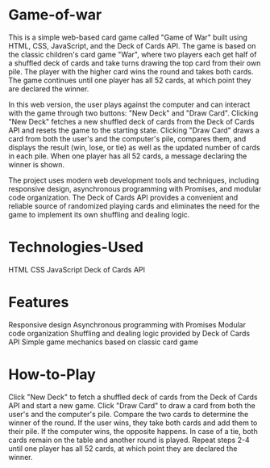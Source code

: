 # Game-of-war
This is a simple web-based card game called "Game of War" built using HTML, CSS, JavaScript, and the Deck of Cards API. The game is based on the classic children's card game "War", where two players each get half of a shuffled deck of cards and take turns drawing the top card from their own pile. The player with the higher card wins the round and takes both cards. The game continues until one player has all 52 cards, at which point they are declared the winner.

In this web version, the user plays against the computer and can interact with the game through two buttons: "New Deck" and "Draw Card". Clicking "New Deck" fetches a new shuffled deck of cards from the Deck of Cards API and resets the game to the starting state. Clicking "Draw Card" draws a card from both the user's and the computer's pile, compares them, and displays the result (win, lose, or tie) as well as the updated number of cards in each pile. When one player has all 52 cards, a message declaring the winner is shown.

The project uses modern web development tools and techniques, including responsive design, asynchronous programming with Promises, and modular code organization. The Deck of Cards API provides a convenient and reliable source of randomized playing cards and eliminates the need for the game to implement its own shuffling and dealing logic.

# Technologies-Used

HTML
CSS
JavaScript
Deck of Cards API

# Features

Responsive design
Asynchronous programming with Promises
Modular code organization
Shuffling and dealing logic provided by Deck of Cards API
Simple game mechanics based on classic card game

# How-to-Play

Click "New Deck" to fetch a shuffled deck of cards from the Deck of Cards API and start a new game.
Click "Draw Card" to draw a card from both the user's and the computer's pile.
Compare the two cards to determine the winner of the round.
If the user wins, they take both cards and add them to their pile. If the computer wins, the opposite happens. In case of a tie, both cards remain on the table and another round is played.
Repeat steps 2-4 until one player has all 52 cards, at which point they are declared the winner.
